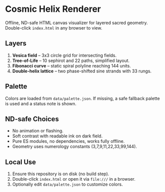 # Cosmic Helix Renderer

Offline, ND-safe HTML canvas visualizer for layered sacred geometry. Double-click `index.html` in any browser to view.

## Layers
1. **Vesica field** – 3x3 circle grid for intersecting fields.
2. **Tree-of-Life** – 10 sephirot and 22 paths, simplified layout.
3. **Fibonacci curve** – static spiral polyline reaching 144 units.
4. **Double-helix lattice** – two phase-shifted sine strands with 33 rungs.

## Palette
Colors are loaded from `data/palette.json`. If missing, a safe fallback palette is used and a status note is shown.

## ND-safe Choices
- No animation or flashing.
- Soft contrast with readable ink on dark field.
- Pure ES modules, no dependencies, works fully offline.
- Geometry uses numerology constants (3,7,9,11,22,33,99,144).

## Local Use
1. Ensure this repository is on disk (no build step).
2. Double-click `index.html` or open it via `file:///` in a browser.
3. Optionally edit `data/palette.json` to customize colors.
